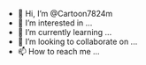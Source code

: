 - 👋 Hi, I’m @Cartoon7824m
- 👀 I’m interested in ...
- 🌱 I’m currently learning ...
- 💞️ I’m looking to collaborate on ...
- 📫 How to reach me ...

<!---
Cartoon7824m/Cartoon7824m is a ✨ special ✨ repository because its `README.md` (this file) appears on your GitHub profile.
You can click the Preview link to take a look at your changes.
--->
